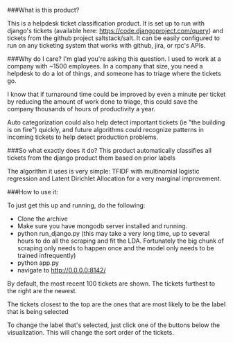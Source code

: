 ###What is this product?

This is a helpdesk ticket classification product. It is set up to run with django's tickets (available here: https://code.djangoproject.com/query) and tickets from the github project saltstack/salt.  It can be easily configured to run on any ticketing system that works with github, jira, or rpc's APIs.

###Why do I care?
I'm glad you're asking this question. I used to work at a company with ~1500 employees. In a company that size, you need a helpdesk to do a lot of things, and someone has to triage where the tickets go.

I know that if turnaround time could be improved by even a minute per ticket by reducing the amount of work done to triage, this could save the company thousands of hours of productivity a year.

Auto categorization could also help detect important tickets (ie "the building is on fire") quickly, and future algorithms could recognize patterns in incoming tickets to help detect production problems.

###So what exactly does it do?
This product automatically classifies all tickets from the django product them based on prior labels

The algorithm it uses is very simple: TFIDF with multinomial logistic regression and Latent Dirichlet Allocation for a very marginal improvement.

###How to use it:

To just get this up and running, do the following:
- Clone the archive
- Make sure you have mongodb server installed and running.
- python run_django.py (this may take a very long time, up to several hours to do all the scraping and fit the LDA.  Fortunately the big chunk of scraping only needs to happen once and the model only needs to be trained infrequently)
- python app.py
- navigate to http://0.0.0.0:8142/

By default, the most recent 100 tickets are shown. The tickets furthest to the right are the newest.

The tickets closest to the top are the ones that are most likely to be the label that is being selected

To change the label that's selected, just click one of the buttons below the visualization.  This will change the sort order of the tickets.
